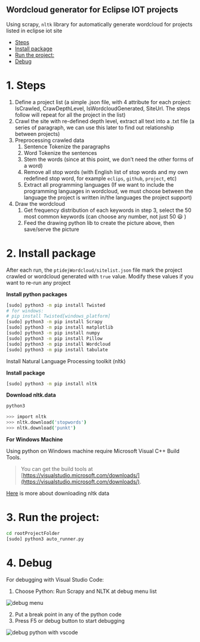 Wordcloud generator for Eclipse IOT projects
---

Using scrapy, `nltk` library for automatically generate wordcloud for projects listed in eclipse iot site

<!-- TOC -->

- [Steps](#steps)
- [Install package](#install-package)
- [Run the project:](#run-the-project)
- [Debug](#debug)

<!-- /TOC -->

# 1. Steps

1. Define a project list (a simple .json file, with 4 attribute for each project: IsCrawled, CrawDepthLevel, IsWordcloudGenerated, SiteUrl. The steps follow will repeat for all the project in the list)
2. Crawl the site with re-defined depth level, extract all text into a .txt file (a series of paragraph, we can use this later to find out relationship between projects)
3. Preprocessing crawled data
    1. Sentence Tokenize the paragraphs
    2. Word Tokenize the sentences
    3. Stem the words (since at this point, we don’t need the other forms of a word)
    4. Remove all stop words (with English list of stop words and my own redefined stop word, for example `eclips`, `github`, `project`, etc)
    5. Extract all programming languages (If we want to include the programming languages in wordcloud, we must choose between the language the project is written in/the languages the project support)
4. Draw the wordcloud
    1. Get frequency distribution of each keywords in step 3, select the 50 most common keywords (can choose any number, not just 50 😃 )
    2. Feed the drawing python lib to create the picture above, then save/serve the picture

# 2. Install package

After each run, the `ptidejWordcloud/sitelist.json` file mark the project crawled or wordcloud generated with `true` value. Modify these values if you want to re-run any project

**Install python packages**

```bash
[sudo] python3 -m pip install Twisted
# for windows:
# pip install Twisted[windows_platform]
[sudo] python3 -m pip install Scrapy
[sudo] python3 -m pip install matplotlib
[sudo] python3 -m pip install numpy
[sudo] python3 -m pip install Pillow
[sudo] python3 -m pip install Wordcloud
[sudo] python3 -m pip install tabulate
```

Install Natural Language Processing toolkit (nltk)

**Install package**

```bash
[sudo] python3 -m pip install nltk
```

**Download nltk.data**

```bash
python3

>>> import nltk
>>> nltk.download('stopwords')
>>> nltk.download('punkt')
```

**For Windows Machine**

Using python on Windows machine require Microsoft Visual C++ Build Tools.

> You can get the build tools at [https://visualstudio.microsoft.com/downloads/](https://visualstudio.microsoft.com/downloads/).

[Here](https://www.nltk.org/data.html) is more about downloading nltk data

# 3. Run the project:

```bash
cd rootProjectFolder
[sudo] python3 auto_runner.py
```

# 4. Debug

For debugging with Visual Studio Code:

1. Choose Python: Run Scrapy and NLTK at debug menu list

![debug menu](https://i.imgur.com/hnNbMKo.png)

2. Put a break point in any of the python code
3. Press F5 or debug button to start debugging

![debug python with vscode](https://i.imgur.com/VIeMJNC.png)